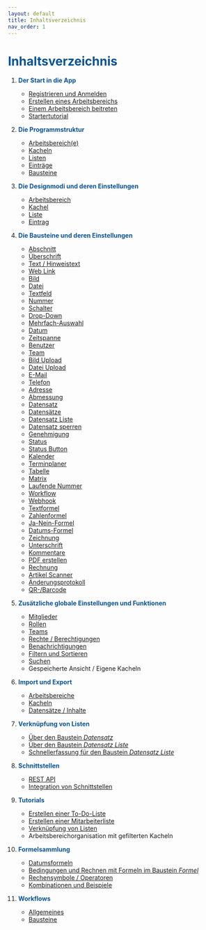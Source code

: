 ```yaml
---
layout: default
title: Inhaltsverzeichnis
nav_order: 1
---
```


# <span style="color:#0b5394">**Inhaltsverzeichnis**</span>

1. <span style="color:#0b5394">**Der Start in die App**</span>
    - [Registrieren und Anmelden](/docs/start-app.html#registrieren-und-anmelden)
    - [Erstellen eines Arbeitsbereichs](/docs/start-app.html#erstellen-eines-arbeitsbereichs)
    - [Einem Arbeitsbereich beitreten](/docs/start-app.html#einem-arbeitsbereich-beitreten)
    - [Startertutorial](/docs/start-app.html#startertutorial-zum-erstellen-eines-neuen-arbeitsbereichs-und-einer-kachel)

2. <span style="color:#0b5394">**Die Programmstruktur**</span>
    - [Arbeitsbereich(e)](/docs/software-structure.html#arbeitsbereiche)
    - [Kacheln](/docs/software-structure.html#kacheln)
    - [Listen](/docs/software-structure.html#listen)
    - [Einträge](/docs/software-structure.html#eintr%C3%A4ge)
    - [Bausteine](/docs/software-structure.html#bausteine)

3. <span style="color:#0b5394">**Die Designmodi und deren Einstellungen**</span>
    - [Arbeitsbereich](/docs/design-mode-settings.html#arbeitsbereich)
    - [Kachel](/docs/design-mode-settings.html#kachel)
    - [Liste](/docs/design-mode-settings.html#liste)
    - [Eintrag](/docs/design-mode-settings.html#eintrag)

4. <span style="color:#0b5394">**Die Bausteine und deren Einstellungen**</span>
    - [Abschnitt](/docs/record-spec-settings/grand-childs-base/section.html)
    - [Überschrift](/docs/record-spec-settings/grand-childs-base/heading.html)
    - [Text / Hinweistext](/docs/record-spec-settings/grand-childs-base/hint.html)
    - [Web Link](/docs/record-spec-settings/grand-childs-base/web-link.html)    
    - [Bild](/docs/record-spec-settings/grand-childs-base/image.html)
    - [Datei](/docs/record-spec-settings/grand-childs-base/file.html)
    - [Textfeld](/docs/record-spec-settings/grand-childs-form/text.html)
    - [Nummer](/docs/record-spec-settings/grand-childs-form/number.html)
    - [Schalter](/docs/record-spec-settings/grand-childs-form/switch.html)
    - [Drop-Down](/docs/record-spec-settings/grand-childs-form/drop-down.html)
    - [Mehrfach-Auswahl](/docs/record-spec-settings/grand-childs-form/multi-selection.html)
    - [Datum](/docs/record-spec-settings/grand-childs-form/date.html)
    - [Zeitspanne](/docs/record-spec-settings/grand-childs-form/interval.html)
    - [Benutzer](/docs/record-spec-settings/grand-childs-form/user.html)
    - [Team](/docs/record-spec-settings/grand-childs-form/team.html)
    - [Bild Upload](/docs/record-spec-settings/grand-childs-form/upload-image.html)
    - [Datei Upload](/docs/record-spec-settings/grand-childs-form/upload-file.html)
    - [E-Mail](/docs/record-spec-settings/grand-childs-form/e-mail.html)
    - [Telefon](/docs/record-spec-settings/grand-childs-form/telephone.html)
    - [Adresse](/docs/record-spec-settings/grand-childs-form/address.html)
    - [Abmessung](/docs/record-spec-settings/grand-childs-form/measure.html)
    - [Datensatz](/docs/record-spec-settings/grand-child-expanded/record.html)
    - [Datensätze](/docs/record-spec-settings/grand-child-expanded/records.html)
    - [Datensatz Liste](/docs/record-spec-settings/grand-child-expanded/record-list.html)
    - [Datensatz sperren](/docs/record-spec-settings/grand-child-expanded/lock.html)
    - [Genehmigung](/docs/record-spec-settings/grand-child-expanded/approval.html)
    - [Status](/docs/record-spec-settings/grand-child-expanded/status.html)
    - [Status Button](/docs/record-spec-settings/grand-child-expanded/button-status.html)
    - [Kalender](/docs/record-spec-settings/grand-child-expanded/calender.html)
    - [Terminplaner](/docs/record-spec-settings/grand-child-expanded/scheduler.html)
    - [Tabelle](/docs/record-spec-settings/grand-child-expanded/table.html)
    - [Matrix](/docs/record-spec-settings/grand-child-expanded/matrix.html)
    - [Laufende Nummer](/docs/record-spec-settings/grand-child-expanded/rolling-number.html)
    - [Workflow](/docs/record-spec-settings/grand-child-expanded/workflow.html)
    - [Webhook](/docs/record-spec-settings/grand-child-expanded/webhook.html)
    - [Textformel](/docs/record-spec-settings/grand-child-expanded/textformular.html)
    - [Zahlenformel](/docs/record-spec-settings/grand-child-expanded/numberformular.html)
    - [Ja-Nein-Formel](/docs/record-spec-settings/grand-child-expanded/boolformular.html)
    - [Datums-Formel](/docs/record-spec-settings/grand-child-expanded/dateformular.html)
    - [Zeichnung](/docs/record-spec-settings/grand-child-expanded/drawing.html)
    - [Unterschrift](/docs/record-spec-settings/grand-child-expanded/signature.html)
    - [Kommentare](/docs/record-spec-settings/grand-child-expanded/comment.html)
    - [PDF erstellen](/docs/record-spec-settings/grand-child-expanded/create-pdf.html)
    - [Rechnung](/docs/record-spec-settings/grand-child-expanded/invoice.html)
    - [Artikel Scanner](/docs/record-spec-settings/grand-child-expanded/article-scanner.html)
    - [Änderungsprotokoll](/docs/record-spec-settings/grand-child-expanded/change-log.html)
    - [QR-/Barcode](/docs/record-spec-settings/grand-child-expanded/qr-barcode.html)

5. <span style="color:#0b5394">**Zusätzliche globale Einstellungen und Funktionen**</span>
    - [Mitglieder](/docs/global-settings-and-functions.html#mitglieder)
    - [Rollen](/docs/global-settings-and-functions.html#rollen )
    - [Teams](/docs/global-settings-and-functions.html#teams)
    - [Rechte / Berechtigungen](/docs/global-settings-and-functions.html#rechte--berechtigungen)
    - [Benachrichtigungen](/docs/global-settings-and-functions.html#benachrichtigungen)
    - [Filtern und Sortieren](/docs/search-and-filters.html)
    - [Suchen](/docs/global-settings-and-functions.html#suchen)
    - Gespeicherte Ansicht / Eigene Kacheln

6. <span style="color:#0b5394">**Import und Export**</span>
    - [Arbeitsbereiche](/docs/import-export.html#arbeitsbereiche)
    - [Kacheln](/docs/import-export.html#kacheln)
    - [Datensätze / Inhalte](/docs/import-export.html#datens%C3%A4tze-und-inhalte)

7. <span style="color:#0b5394">**Verknüpfung von Listen**</span>
    - [Über den Baustein *Datensatz*](/docs/link-lists.html#verkn%C3%BCpfung-%C3%BCber-den-baustein-datensatz)
    - [Über den Baustein *Datensatz Liste*](/docs/link-lists.html#verkn%C3%BCpfung-%C3%BCber-den-baustein-datensatz-liste)
    - [Schnellerfassung für den Baustein *Datensatz Liste*](/docs/link-lists.html#schnellerfassung-f%C3%BCr-den-baustein-datensatz-liste)

8. <span style="color:#0b5394">**Schnittstellen**</span>
    - [REST API](/docs/interface.html#rest-api)
    - [Integration von Schnittstellen](/docs/interface.html#integration-von-schnittstellen)

9. <span style="color:#0b5394">**Tutorials**</span>
    - [Erstellen einer To-Do-Liste](/docs/tutorials/childs/to-do-list.html#erstellen-einer-to-do-liste)
    - [Erstellen einer Mitarbeiterliste](/docs/tutorials/childs/employee-list.html#erstellen-einer-mitarbeiterliste)
    - [Verknüpfung von Listen](/docs/tutorials/childs/connect-list-employee.html#verknüpfen-von-listen-anhand-des-tutorials-mitarbeiterliste)
    - Arbeitsbereichorganisation mit gefilterten Kacheln

10. <span style="color:#0b5394">**Formelsammlung**</span>
    - [Datumsformeln](/docs/formulary/childs/formula%20date.html)
    - [Bedingungen und Rechnen mit Formeln im Baustein *Formel*](/docs/formulary/childs/condition-calculate-with.html)
    - [Rechensymbole / Operatoren](/docs/formulary/childs/symbol-operator.html)
    - [Kombinationen und Beispiele](/docs/formulary/childs/combinations-examples.html)

11. <span style="color:#0b5394">**Workflows**</span>
    - [Allgemeines](/docs/workflows/workflow.html#allgemeines-zu-workflows)
    - [Bausteine](/docs/workflows/childs/bricks.html)